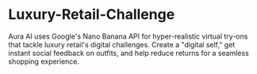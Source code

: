 # Luxury-Retail-Challenge
Aura AI uses Google's Nano Banana API for hyper-realistic virtual try-ons that tackle luxury retail's digital challenges. Create a "digital self," get instant social feedback on outfits, and help reduce returns for a seamless shopping experience.
